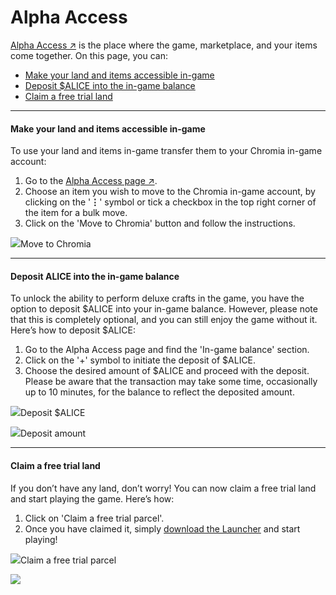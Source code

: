 # Alpha Access

[Alpha Access ↗](https://play.myneighboralice.com/alpha-access/) is the place where the game, marketplace, and your items come together. On this page, you can:

* [Make your land and items accessible in-game](https://docs.myneighboralice.com/marketplace/game-alpha-access#b42b)
* [Deposit $ALICE into the in-game balance](https://docs.myneighboralice.com/marketplace/game-alpha-access#b42b)
* [Claim a free trial land](https://docs.myneighboralice.com/marketplace/game-alpha-access#e263)

***

#### Make your land and items accessible in-game <a href="#b42b" id="b42b"></a>

To use your land and items in-game transfer them to your Chromia in-game account:

1. Go to the [Alpha Access page ↗](https://play.myneighboralice.com/alpha-access/).
2. Choose an item you wish to move to the Chromia in-game account, by clicking on the '**⋮**' symbol or tick a checkbox in the top right corner of the item for a bulk move.
3. Click on the 'Move to Chromia' button and follow the instructions.

![](https://docs.myneighboralice.com/\~gitbook/image?url=https:%2F%2F1569250206-files.gitbook.io%2F%7E%2Ffiles%2Fv0%2Fb%2Fgitbook-x-prod.appspot.com%2Fo%2Fspaces%252FXck6SHo8BKdm45wALVA1%252Fuploads%252Fx9KV7qjrCfGVZbvdtqZU%252FScreenshot%25202023-12-07%2520at%252015.57.53.png%3Falt=media%26token=bc7cba46-f6d0-42d7-a32e-371ea247bcb8\&width=768\&dpr=4\&quality=100\&sign=4b1d4b4c765cfcca693b34241b1350d4f0e112f72efc37e2151014eb169ed137)Move to Chromia

***

#### Deposit ALICE into the in-game balance <a href="#b42b-1" id="b42b-1"></a>

To unlock the ability to perform deluxe crafts in the game, you have the option to deposit $ALICE into your in-game balance. However, please note that this is completely optional, and you can still enjoy the game without it. Here’s how to deposit $ALICE:

1. Go to the Alpha Access page and find the 'In-game balance' section.
2. Click on the '+' symbol to initiate the deposit of $ALICE.
3. Choose the desired amount of $ALICE and proceed with the deposit. Please be aware that the transaction may take some time, occasionally up to 10 minutes, for the balance to reflect the deposited amount.

![](https://docs.myneighboralice.com/\~gitbook/image?url=https:%2F%2Fmiro.medium.com%2Fv2%2Fresize:fit:1400%2F0\*jPrjMa4Kjqsw0k8d\&width=768\&dpr=4\&quality=100\&sign=17d9cab6fa959d9e46d44babf82cd75f7a76a5006af30622cc4d49f6f20286cb)Deposit $ALICE

![](https://docs.myneighboralice.com/\~gitbook/image?url=https:%2F%2Fmiro.medium.com%2Fv2%2Fresize:fit:1400%2F0\*uf6mVloXV5PQUNr-\&width=768\&dpr=4\&quality=100\&sign=62ce6556e253faf42fcee02cd55f758fe4aef396cbc117b68cbf257888a0bd21)Deposit amount

***

#### Claim a free trial land <a href="#e263" id="e263"></a>

If you don’t have any land, don’t worry! You can now claim a free trial land and start playing the game. Here’s how:

1. Click on 'Claim a free trial parcel'.
2. Once you have claimed it, simply [download the Launcher](https://chromia-launcher.s3.eu-central-1.amazonaws.com/ChromiaLauncherInstaller.exe) and start playing!

![](https://docs.myneighboralice.com/\~gitbook/image?url=https:%2F%2Fmiro.medium.com%2Fv2%2Fresize:fit:1400%2F0\*M7IsGA3bhmkXDmI0\&width=768\&dpr=4\&quality=100\&sign=7c999c8a9f7d49146c723b3476eabb01d1c72aa225cf36c87ed6ac16bdac941e)Claim a free trial parcel

![](https://docs.myneighboralice.com/\~gitbook/image?url=https:%2F%2Fmiro.medium.com%2Fv2%2Fresize:fit:1400%2F0\*FYxHsYyXygr40IID\&width=768\&dpr=4\&quality=100\&sign=2c9b514e362fb973eda9ce8920ebc7b943171586191c6c1f7424ef26d70ccffc)

